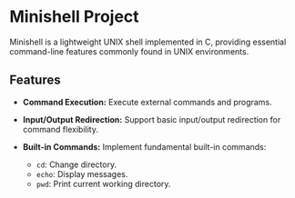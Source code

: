 # Minishell Project

Minishell is a lightweight UNIX shell implemented in C, providing essential command-line features commonly found in UNIX environments.

## Features

- **Command Execution:**
  Execute external commands and programs.

- **Input/Output Redirection:**
  Support basic input/output redirection for command flexibility.

- **Built-in Commands:**
  Implement fundamental built-in commands:
  - `cd`: Change directory.
  - `echo`: Display messages.
  - `pwd`: Print current working directory.

